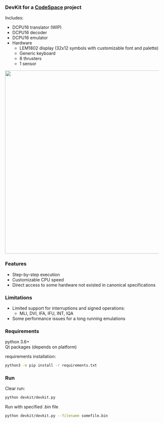 ### DevKit for a [CodeSpace](https://www.codespace-game.com) project

Includes:
* DCPU16 translator (WIP)
* DCPU16 decoder
* DCPU16 emulator
* Hardware
  * LEM1802 display (32x12 symbols with customizable font and palette)
  * Generic keyboard
  * 8 thrusters
  * 1 sensor
  
 <img src="https://user-images.githubusercontent.com/5273398/96639370-4d37f880-132a-11eb-8b8f-f6043e1fec41.gif" width="600">

### Features
* Step-by-step execution
* Customizable CPU speed
* Direct access to some hardware not existed in canonical specifications

### Limitations
* Limited support for interruptions and signed operations:
  * MLI, DVI, IFA, IFU, INT, IQA
* Some performance issues for a long running emulations

### Requirements
python 3.6+  
Qt packages (depends on platform)  

requirements installation: 
```sh
python3 -m pip install -r requirements.txt
```

### Run

Clear run: 
```sh
python devkit/devkit.py
```

Run with specified .bin file
```sh
python devkit/devkit.py --filename somefile.bin
```
